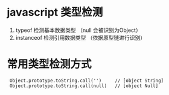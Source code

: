 <!--
 * @Description: 请输入当前文件描述
 * @Author: @Xin (834529118@qq.com)
 * @Date: 2021-12-11 09:40:01
 * @LastEditTime: 2021-12-11 09:46:15
 * @LastEditors: @Xin (834529118@qq.com)
-->
# javascript 类型检测
1. typeof 检测基本数据类型 （null 会被识别为Object）
2. instanceof 检测引用数据类型 （依据原型链进行识别）


# 常用类型检测方式
  ```
   Object.prototype.toString.call('')     // [object String]
   Object.prototype.toString.call(null)   // [object Null]
  ```
